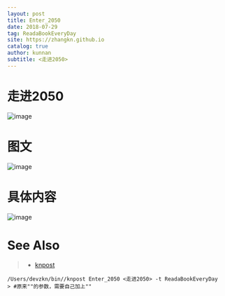 ```yaml
---
layout: post
title: Enter_2050
date: 2018-07-29
tag: ReadaBookEveryDay
site: https://zhangkn.github.io
catalog: true
author: kunnan
subtitle: <走进2050>
---
```




#  走进2050

![image](https://ws1.sinaimg.cn/large/af39b376gy1ftqq8jjeqtj20ku1nlx1l.jpg)

# 图文

![image](https://ws1.sinaimg.cn/large/af39b376gy1ftqq8uhla9j20m80ein40.jpg)



# 具体内容

![image](https://ws1.sinaimg.cn/large/af39b376gy1ftqq9vwvvej20ku64hhdv.jpg)

# See Also 

>* [knpost](https://github.com/zhangkn/KNBin/blob/master/knpost) 
>
```
/Users/devzkn/bin//knpost Enter_2050 <走进2050> -t ReadaBookEveryDay
> #原来""的参数，需要自己加上""
```

